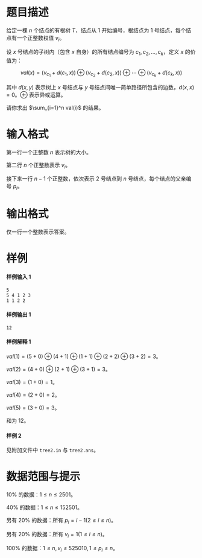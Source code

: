 
# 题目描述

给定一棵 $n$ 个结点的有根树 $T$，结点从 $1$ 开始编号，根结点为 $1$ 号结点，每个结点有一个正整数权值 $v_i$。

设 $x$ 号结点的子树内（包含 $x$ 自身）的所有结点编号为 $c_1, c_2, \dots, c_k$，定义 $x$ 的价值为：

$$
val(x) = (v_{c_1} + d(c_1, x)) \oplus (v_{c_2} + d(c_2, x)) \oplus \cdots \oplus (v_{c_k} + d(c_k, x))
$$

其中 $d(x, y)$ 表示树上 $x$ 号结点与 $y$ 号结点间唯一简单路径所包含的边数，$d(x, x) = 0$。$\oplus$ 表示异或运算。

请你求出 $\sum_{i=1}^n val(i)$ 的结果。


# 输入格式

第一行一个正整数 $n$ 表示树的大小。

第二行 $n$ 个正整数表示 $v_i$。

接下来一行 $n-1$ 个正整数，依次表示 $2$ 号结点到 $n$ 号结点，每个结点的父亲编号 $p_i$。


# 输出格式

仅一行一个整数表示答案。

# 样例

#### 样例输入 1

```plain
5
5 4 1 2 3
1 1 2 2
```

#### 样例输出 1

```plain
12
```

#### 样例解释 1

$val(1) = (5 + 0)\oplus(4 + 1)\oplus(1 + 1)\oplus(2 + 2)\oplus(3 + 2) = 3$。

$val(2) = (4 + 0)\oplus(2 + 1)\oplus(3 + 1) = 3$。

$val(3) = (1 + 0) = 1$。

$val(4) = (2 + 0) = 2$。

$val(5) = (3 + 0) = 3$。

和为 $12$。

#### 样例 2

见附加文件中 `tree2.in` 与 `tree2.ans`。

# 数据范围与提示

$10\%$ 的数据：$1\le n\le 2501$。

$40\%$ 的数据：$1\le n\le 152501$。

另有 $20\%$ 的数据：所有 $p_i = i - 1 (2\le i\le n)$。

另有 $20\%$ 的数据：所有 $v_i = 1 (1\le i\le n)$。

$100\%$ 的数据：$1\le n, v_i \le 525010, 1\le p_i\le n$。


